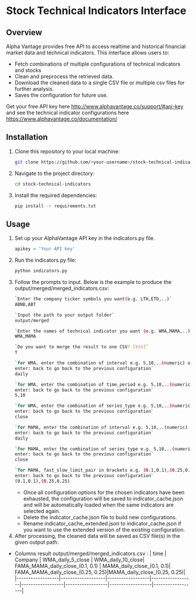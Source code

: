 # Stock Technical Indicators Interface

## Overview
Alpha Vantage provides free API to access realtime and historical financial market data and technical indicators. This interface allows users to:
- Fetch combinations of multiple configurations of technical indicators and stocks
- Clean and preprocess the retrieved data.
- Download the cleaned data to a single CSV file or multiple csv files for further analysis.
- Saves the configuration for future use.
  
Get your free API key here http://www.alphavantage.co/support/#api-key and see the technical indicator configurations here https://www.alphavantage.co/documentation/

## Installation
1. Clone this repository to your local machine:
   ```bash
   git clone https://github.com/<your-username>/stock-technical-indicators
   ```

2. Navigate to the project directory:
   ```bash
   cd stock-technical-indicators
   ```

3. Install the required dependencies:
   ```bash
   pip install -r requirements.txt
   ```

## Usage
1. Set up your AlphaVantage API key in the indicators.py file.
   ```python
   apikey = 'Your API key'
   ```
2. Run the indicators.py file:
   ```bash
   python indicators.py
   ```
3. Follow the prompts to input. Below is the example to produce the output/merged/merged_indicators.csv: 
     ```bash
   `Enter the company ticker symbols you want(e.g. LTH,ETD,..)`
   ABNB,ABT
   ```
     ```bash
   `Input the path to your output folder`
   output/merged
   ```
    ```bash
   `Enter the names of technical indicator you want (e.g. WMA,MAMA,..)`
   WMA,MAMA
   ```
    ```bash
   `Do you want to merge the result to one CSV? [Y/n]`
   Y
   ```
    ```bash
   `for WMA, enter the combination of interval e.g. 5,10,..(numeric) or 60min,daily,..(words)
   enter: back to go back to the previous configuration`
   daily
   ```
    ```bash
   `for WMA, enter the combination of time_period e.g. 5,10,..(numeric) or 60min,daily,..(words)
   enter: back to go back to the previous configuration`
   5,10
   ```
    ```bash
   `for WMA, enter the combination of series_type e.g. 5,10,..(numeric) or 60min,daily,..(words)
   enter: back to go back to the previous configuration`
   close
   ```
    ```bash
   `for MAMA, enter the combination of interval e.g. 5,10,..(numeric) or 60min,daily,..(words)
   enter: back to go back to the previous configuration`
   daily
   ```
    ```bash
   `for MAMA, enter the combination of series_type e.g. 5,10,..(numeric) or 60min,daily,..(words)
   enter: back to go back to the previous configuration`
   close
   ```
    ```bash
   `for MAMA, fast_slow_limit_pair in brackets e.g. (0.1,0.1),(0.25,0.25),..
   enter: back to go back to the previous configuration`
   (0.1,0.1),(0.25,0.25)
   ```
    - Once all configuration options for the chosen indicators have been exhausted, the configuration will be saved to indicator_cache.json and will be automatically loaded when the same indicators are selected again.
    - Delete the indicator_cache.json file to build new configurations.
    - Rename indicator_cache_extended.json to indicator_cache.json if you want to use the extended version of the existing configuration.
5. After processing, the cleaned data will be saved as CSV file(s) in the given output path.
  - Columns result output/merged/merged_indicators.csv :
    | time       | Company  | WMA_daily_5_close | WMA_daily_10_close| FAMA_MAMA_daily_close_(0.1, 0.1) | MAMA_daily_close_(0.1, 0.1)| FAMA_MAMA_daily_close_(0.25, 0.25)|MAMA_daily_close_(0.25, 0.25)|
    |------------------|-------------------|------------------|------------------|------------------|------------------|------------------|------------------|
